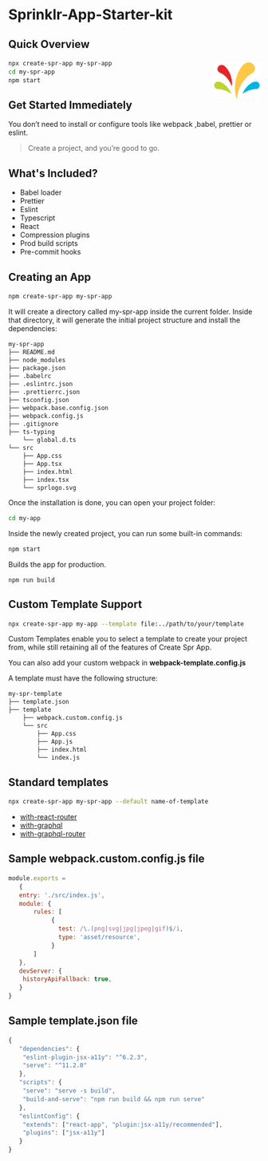 # Sprinklr-App-Starter-kit

<img alt="Logo" align="right" style="margin-top: 60px;" src="./templates/default-template/template/src/sprlogo.svg" width="18%" />

## Quick Overview
```sh
npx create-spr-app my-spr-app
cd my-spr-app
npm start
```


## Get Started Immediately

You don’t need to install or configure tools like webpack ,babel, prettier or eslint.

>Create a project, and you’re good to go.

## What's Included?
- Babel loader
- Prettier
- Eslint
- Typescript
- React
- Compression plugins
- Prod build scripts
- Pre-commit hooks


## Creating an App

```sh
npm create-spr-app my-spr-app
```

It will create a directory called my-spr-app inside the current folder.
Inside that directory, it will generate the initial project structure and install the dependencies:

```
my-spr-app
├── README.md
├── node_modules
├── package.json
├── .babelrc
├── .eslintrc.json
├── .prettierrc.json
├── tsconfig.json
├── webpack.base.config.json
├── webpack.config.js
├── .gitignore
├── ts-typing
    └── global.d.ts
└── src
    ├── App.css
    ├── App.tsx
    ├── index.html
    ├── index.tsx
    └── sprlogo.svg
```

Once the installation is done, you can open your project folder:

```sh
cd my-app
```

Inside the newly created project, you can run some built-in commands:

```sh
npm start
```

Builds the app for production.

```ch
npm run build
```

## Custom Template Support

```sh
npx create-spr-app my-app --template file:../path/to/your/template
``` 

Custom Templates enable you to select a template to create your project from, while still retaining all of the features of Create Spr App.

You can also add your custom webpack in **webpack-template.config.js**

A template must have the following structure:

```
my-spr-template
├── template.json
├── template
    ├── webpack.custom.config.js
    └── src
        ├── App.css
        ├── App.js
        ├── index.html
        └── index.js
```

## Standard templates

```sh
npx create-spr-app my-spr-app --default name-of-template
```

- [with-react-router](https://github.com/palash0109/Sprinklr-App-Starter-kit/tree/main/templates/with-react-router)
- [with-graphql](https://github.com/palash0109/Sprinklr-App-Starter-kit/tree/main/templates/with-graphql)
- [with-graphql-router](https://github.com/palash0109/Sprinklr-App-Starter-kit/tree/main/templates/with-graphql-router)

## Sample webpack.custom.config.js file

```js
module.exports =
   {
   entry: './src/index.js',
   module: {
       rules: [
            {
              test: /\.(png|svg|jpg|jpeg|gif)$/i,
              type: 'asset/resource',
            }
       ]
   },
   devServer: {
	historyApiFallback: true,
   }
}
```

## Sample template.json file

```js
{
   "dependencies": {
    "eslint-plugin-jsx-a11y": "^6.2.3",
    "serve": "^11.2.0"
   },
   "scripts": {
    "serve": "serve -s build",
    "build-and-serve": "npm run build && npm run serve"
   },
   "eslintConfig": {
    "extends": ["react-app", "plugin:jsx-a11y/recommended"],
    "plugins": ["jsx-a11y"]
   }
}
```